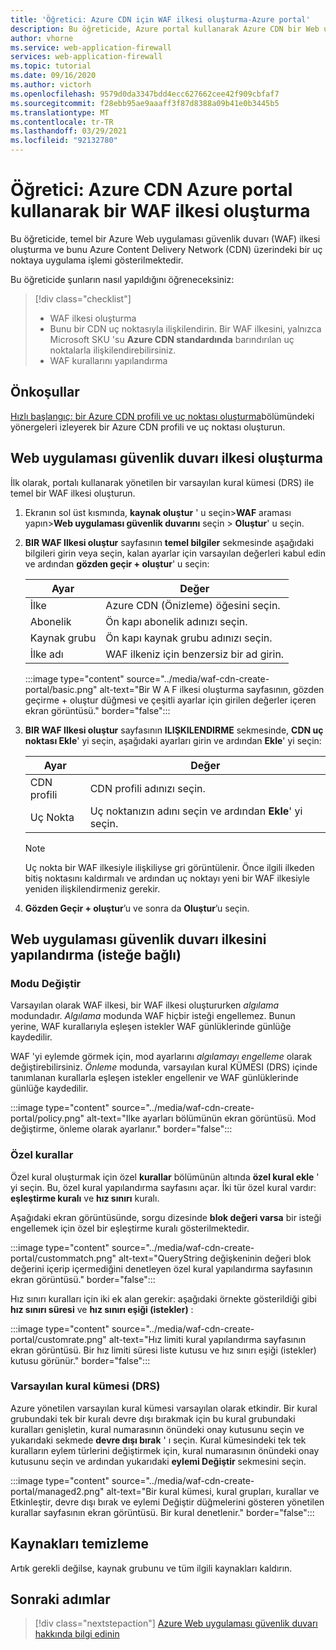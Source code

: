 ```yaml
---
title: 'Öğretici: Azure CDN için WAF ilkesi oluşturma-Azure portal'
description: Bu öğreticide, Azure portal kullanarak Azure CDN bir Web uygulaması güvenlik duvarı (WAF) ilkesi oluşturmayı öğreneceksiniz.
author: vhorne
ms.service: web-application-firewall
services: web-application-firewall
ms.topic: tutorial
ms.date: 09/16/2020
ms.author: victorh
ms.openlocfilehash: 9579d0da3347bdd4ecc627662cee42f909cbfaf7
ms.sourcegitcommit: f28ebb95ae9aaaff3f87d8388a09b41e0b3445b5
ms.translationtype: MT
ms.contentlocale: tr-TR
ms.lasthandoff: 03/29/2021
ms.locfileid: "92132780"
---
```

# <a name="tutorial-create-a-waf-policy-on-azure-cdn-using-the-azure-portal"></a>Öğretici: Azure CDN Azure portal kullanarak bir WAF ilkesi oluşturma

Bu öğreticide, temel bir Azure Web uygulaması güvenlik duvarı (WAF) ilkesi oluşturma ve bunu Azure Content Delivery Network (CDN) üzerindeki bir uç noktaya uygulama işlemi gösterilmektedir.

Bu öğreticide şunların nasıl yapıldığını öğreneceksiniz:

> [!div class="checklist"]
> * WAF ilkesi oluşturma
> * Bunu bir CDN uç noktasıyla ilişkilendirin. Bir WAF ilkesini, yalnızca Microsoft SKU 'su **Azure CDN standardında** barındırılan uç noktalarla ilişkilendirebilirsiniz.
> * WAF kurallarını yapılandırma

## <a name="prerequisites"></a>Önkoşullar

[Hızlı başlangıç: bir Azure CDN profili ve uç noktası oluşturma](../../cdn/cdn-create-new-endpoint.md)bölümündeki yönergeleri izleyerek bir Azure CDN profili ve uç noktası oluşturun. 

## <a name="create-a-web-application-firewall-policy"></a>Web uygulaması güvenlik duvarı ilkesi oluşturma

İlk olarak, portalı kullanarak yönetilen bir varsayılan kural kümesi (DRS) ile temel bir WAF ilkesi oluşturun.

1. Ekranın sol üst kısmında, **kaynak oluştur** ' u seçin>**WAF** araması yapın>**Web uygulaması güvenlik duvarını** seçin > **Oluştur**' u seçin.
2. **BIR WAF Ilkesi oluştur** sayfasının **temel bilgiler** sekmesinde aşağıdaki bilgileri girin veya seçin, kalan ayarlar için varsayılan değerleri kabul edin ve ardından **gözden geçir + oluştur**' u seçin:

    | Ayar                 | Değer                                              |
    | ---                     | ---                                                |
    | İlke            |Azure CDN (Önizleme) öğesini seçin.|
    | Abonelik            |Ön kapı abonelik adınızı seçin.|
    | Kaynak grubu          |Ön kapı kaynak grubu adınızı seçin.|
    | İlke adı             |WAF ilkeniz için benzersiz bir ad girin.|

   :::image type="content" source="../media/waf-cdn-create-portal/basic.png" alt-text="Bir W A F ilkesi oluşturma sayfasının, gözden geçirme + oluştur düğmesi ve çeşitli ayarlar için girilen değerler içeren ekran görüntüsü." border="false":::

3. **BIR WAF Ilkesi oluştur** sayfasının **ILIŞKILENDIRME** sekmesinde, **CDN uç noktası Ekle**' yi seçin, aşağıdaki ayarları girin ve ardından **Ekle**' yi seçin:

    | Ayar                 | Değer                                              |
    | ---                     | ---                                                |
    | CDN profili              | CDN profili adınızı seçin.|
    | Uç Nokta           | Uç noktanızın adını seçin ve ardından **Ekle**' yi seçin.|
    
    > [!NOTE]
    > Uç nokta bir WAF ilkesiyle ilişkiliyse gri görüntülenir. Önce ilgili ilkeden bitiş noktasını kaldırmalı ve ardından uç noktayı yeni bir WAF ilkesiyle yeniden ilişkilendirmeniz gerekir.
1. **Gözden Geçir + oluştur**’u ve sonra da **Oluştur**’u seçin.

## <a name="configure-web-application-firewall-policy-optional"></a>Web uygulaması güvenlik duvarı ilkesini yapılandırma (isteğe bağlı)

### <a name="change-mode"></a>Modu Değiştir

Varsayılan olarak WAF ilkesi, bir WAF ilkesi oluştururken *algılama* modundadır. *Algılama* modunda WAF hiçbir isteği engellemez. Bunun yerine, WAF kurallarıyla eşleşen istekler WAF günlüklerinde günlüğe kaydedilir.

WAF 'yi eylemde görmek için, mod ayarlarını *algılamayı* *engelleme* olarak değiştirebilirsiniz. *Önleme* modunda, varsayılan kural KÜMESI (DRS) içinde tanımlanan kurallarla eşleşen istekler engellenir ve WAF günlüklerinde günlüğe kaydedilir.

 :::image type="content" source="../media/waf-cdn-create-portal/policy.png" alt-text="Ilke ayarları bölümünün ekran görüntüsü. Mod değiştirme, önleme olarak ayarlanır." border="false":::

### <a name="custom-rules"></a>Özel kurallar

Özel kural oluşturmak için özel **kurallar** bölümünün altında **özel kural ekle** ' yi seçin. Bu, özel kural yapılandırma sayfasını açar. İki tür özel kural vardır: **eşleştirme kuralı** ve **hız sınırı** kuralı.

Aşağıdaki ekran görüntüsünde, sorgu dizesinde **blok değeri varsa** bir isteği engellemek için özel bir eşleştirme kuralı gösterilmektedir.

:::image type="content" source="../media/waf-cdn-create-portal/custommatch.png" alt-text="QueryString değişkeninin değeri blok değerini içerip içermediğini denetleyen özel kural yapılandırma sayfasının ekran görüntüsü." border="false":::

Hız sınırı kuralları için iki ek alan gerekir: aşağıdaki örnekte gösterildiği gibi **hız sınırı süresi** ve **hız sınırı eşiği (istekler)** :

:::image type="content" source="../media/waf-cdn-create-portal/customrate.png" alt-text="Hız limiti kural yapılandırma sayfasının ekran görüntüsü. Bir hız limiti süresi liste kutusu ve hız sınırı eşiği (istekler) kutusu görünür." border="false":::

### <a name="default-rule-set-drs"></a>Varsayılan kural kümesi (DRS)

Azure yönetilen varsayılan kural kümesi varsayılan olarak etkindir. Bir kural grubundaki tek bir kuralı devre dışı bırakmak için bu kural grubundaki kuralları genişletin, kural numarasının önündeki onay kutusunu seçin ve yukarıdaki sekmede **devre dışı bırak** ' ı seçin. Kural kümesindeki tek tek kuralların eylem türlerini değiştirmek için, kural numarasının önündeki onay kutusunu seçin ve ardından yukarıdaki **eylemi Değiştir** sekmesini seçin.

 :::image type="content" source="../media/waf-cdn-create-portal/managed2.png" alt-text="Bir kural kümesi, kural grupları, kurallar ve Etkinleştir, devre dışı bırak ve eylemi Değiştir düğmelerini gösteren yönetilen kurallar sayfasının ekran görüntüsü. Bir kural denetlenir." border="false":::

## <a name="clean-up-resources"></a>Kaynakları temizleme

Artık gerekli değilse, kaynak grubunu ve tüm ilgili kaynakları kaldırın.


## <a name="next-steps"></a>Sonraki adımlar

> [!div class="nextstepaction"]
> [Azure Web uygulaması güvenlik duvarı hakkında bilgi edinin](../overview.md)
